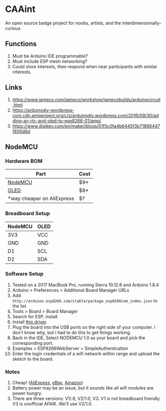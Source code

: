 # CAAint
An open source badge project for noobs, artists, and the interdimensionally-curious

## Functions
1. Must be Arduino IDE programmable?
2. Must include ESP mesh networking?
3. Could store interests, then respond when near participants with similar interests.

## Links
1. https://www.jameco.com/jameco/workshop/jamecobuilds/arduinocircuit.html
2. https://arduinodiy-wordpress-com.cdn.ampproject.org/c/s/arduinodiy.wordpress.com/2016/09/30/adding-an-rtc-and-oled-to-esp8266-01/amp/
3. https://www.digikey.com/en/maker/blogs/01f5c0fa4b6445f3b71866447f400d8d

## NodeMCU

### Hardware BOM
Part | Cost
--- | ---
[NodeMCU](https://www.amazon.com/gp/product/B010O1G1ES/ref=oh_aui_detailpage_o00_s01?ie=UTF8&psc=1) | $9*
[OLED](https://www.amazon.com/gp/product/B072FJRNWV/ref=oh_aui_detailpage_o00_s01?ie=UTF8&psc=1) | $8*
*way cheaper on AliExpress | $?

### Breadboard Setup
NodeMCU | OLED
--- | ---
3V3 | VCC
GND | GND
D1 | SCL
D2 | SDA

### Software Setup
1. Tested on a 2017 MacBook Pro, running Sierra 10.12.6 and Arduino 1.8.4 
2. Arduino > Preferences > Additional Board Manager URLs
3. Add ```http://arduino.esp8266.com/stable/package_esp8266com_index.json``` to the list
4. Tools > Board > Board Manager
5. Search for ESP, install
6. Install [this driver](https://github.com/adrianmihalko/ch340g-ch34g-ch34x-mac-os-x-driver).
7. Plug the board into the USB ports on the right side of your computer. I don't know why, but I had to do this to get things working.
7. Back in the IDE, Select NODEMCU 1.0 as your board and pick the corresponding port.
8. Examples > ESP8266WebServer > SimpleAuthentication
9. Enter the login credentials of a wifi network within range and upload the sketch to the board.

### Notes
1. Cheap! ([AliExpess](https://www.aliexpress.com/store/product/NodeMcu-Lua-WIFI-development-board-based-on-the-ESP8266-Internet-of-things/110055_32339203041.html), [eBay](https://www.ebay.com/i/192164536182?chn=ps&dispItem=1), [Amazon](https://www.amazon.com/HiLetgo-Internet-Development-Wireless-Micropython/dp/B010O1G1ES/ref=sr_1_6_sspa?s=electronics&ie=UTF8&qid=1506962067&sr=1-6-spons&keywords=nodemcu+1.0&psc=10))
3. Battery power may be an issue, but it sounds like all wifi modules are power hungry.
4. There are three versions: V1/.9, V2/1.0, V3. V1 is not breadboard friendly. V3 is unofficial AFAIK. We'll use V2/1.0.

